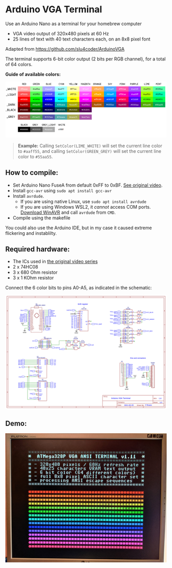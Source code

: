 # Arduino VGA Terminal

Use an Arduino Nano as a terminal for your homebrew computer
- VGA video output of 320x480 pixels at 60 Hz 
- 25 lines of text with 40 text characters each, on an 8x8 pixel font

Adapted from https://github.com/slu4coder/ArduinoVGA


The terminal supports 6-bit color output (2 bits per RGB channel), for a total of 64 colors.

**Guide of available colors:**

![Colors](https://github.com/p-rivero/ArduinoVGA/blob/main/IMG/6-bit%20colors.jpg?raw=true)

> **Example:** Calling `SetColor(LIME_WHITE)` will set the current line color to `#aaff55`, and calling `SetColor(GREEN_GREY)` will set the current line color to `#55aa55`.

## How to compile:

- Set Arduino Nano FuseA from default 0xFF to 0xBF. [See original video](https://youtu.be/Id3VYybrcws?t=269).
- Install `gcc-avr` using `sudo apt install gcc-avr`
- Install `avrdude`.
    - If you are using native Linux, use `sudo apt install avrdude`
    - If you are using Windows WSL2, it *cannot* access COM ports. [Download WinAVR](https://sourceforge.net/projects/winavr/) and call `avrdude` from `CMD`.
- Compile using the makefile

You could also use the Arduino IDE, but in my case it caused extreme flickering and instablilty.


## Required hardware:

- The ICs used in [the original video series](https://youtu.be/jUoR5ICCepA)
- 2 x 74HC08
- 3 x 680 Ohm resistor
- 3 x 1 KOhm resistor

Connect the 6 color bits to pins A0-A5, as indicated in the schematic:

![Schematic](https://github.com/p-rivero/ArduinoVGA/blob/main/IMG/Schematic.jpg?raw=true)


## Demo:

![Demo](https://github.com/p-rivero/ArduinoVGA/blob/main/IMG/demo_6bit.jpg?raw=true)

